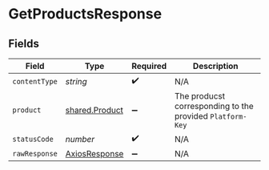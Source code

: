 # GetProductsResponse


## Fields

| Field                                                     | Type                                                      | Required                                                  | Description                                               |
| --------------------------------------------------------- | --------------------------------------------------------- | --------------------------------------------------------- | --------------------------------------------------------- |
| `contentType`                                             | *string*                                                  | :heavy_check_mark:                                        | N/A                                                       |
| `product`                                                 | [shared.Product](../../models/shared/product.md)          | :heavy_minus_sign:                                        | The producst corresponding to the provided `Platform-Key` |
| `statusCode`                                              | *number*                                                  | :heavy_check_mark:                                        | N/A                                                       |
| `rawResponse`                                             | [AxiosResponse](https://axios-http.com/docs/res_schema)   | :heavy_minus_sign:                                        | N/A                                                       |